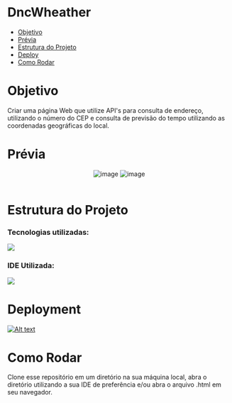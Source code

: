 ﻿# DncWheather

<ul>
  <a href= #objetivo><li> Objetivo </li></a>
  <a href= #previa><li> Prévia </li></a>
  <a href= #estrutura><li> Estrutura do Projeto </li></a>
  <a href= #deploy><li> Deploy </li></a>
 <a href= #como-rodar> <li>Como Rodar</li></a>
</ul>

  <h1 id="objetivo">Objetivo</h1>
  <p> Criar uma página Web que utilize API's para consulta de endereço, utilizando o número do CEP e consulta de previsão do tempo utilizando as coordenadas geográficas do local.  </p>

  <h1 id="previa">Prévia</h1>

  <div align="center">
    
![image](https://github.com/matheus-psd/DncWheather/assets/169220207/08841e94-f041-46c6-a12f-cbcd29e58662)
![image](https://github.com/matheus-psd/DncWheather/assets/169220207/9ef85409-53d5-47e1-9302-b2d3a159f10f)<br><br>

  
  </div>

  <h1 id="estrutura">Estrutura do Projeto</h1>
  
  <h3 id="tecnologias">Tecnologias utilizadas:</h3>
  <img src="https://skillicons.dev/icons?i=html,css,js,bootstrap"><br>
  
  <h3 id=ide">IDE Utilizada:</h3>
  <img src="https://camo.githubusercontent.com/513e03fc97acb466e27d445394532ade8d90363a266a4e8ff9526e2c49db0f67/68747470733a2f2f696d672e736869656c64732e696f2f62616467652f56697375616c5f53747564696f5f436f64652d3030373844343f7374796c653d666f722d7468652d6261646765266c6f676f3d76697375616c25323073747564696f253230636f6465266c6f676f436f6c6f723d7768697465" data-canonical-src="https://img.shields.io/badge/Visual_Studio_Code-0078D4?style=for-the-badge&amp;logo=visual%20studio%20code&amp;logoColor=white" style="max-width: 100%;"><br>
  
  <h1 id="deploy">Deployment</h1>
  
  [![Alt text](https://camo.githubusercontent.com/0d115430c1db17132964386282927e5e313543c7d868fc06bc9a7c65d7ec974e/68747470733a2f2f76657263656c2e636f6d2f627574746f6e)](https://desafio-ccxp-escola-dnc.netlify.app/)

  <h1 id="como-rodar">Como Rodar</h1>
  <p>
    Clone esse repositório em um diretório na sua máquina local, abra o diretório utilizando a sua IDE de preferência e/ou abra o arquivo .html em seu navegador.
  </p>
  

